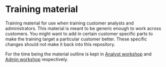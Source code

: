# Training material

Training material for use when training customer analysts and administrators.
This material is meant to be generic enough to work across customers.
You might want to add in certain customer specific parts to make the training
target a particular customer better. These specific changes should not
make it back into this repository.

For the time being the material outline is kept in [Analyst workshop](Analyst%20workshop.md)
and [Admin workshop](Admin%20workshop.md) respectively.
